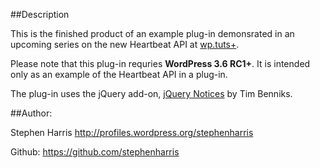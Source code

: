 ##Description

This is the finished product of an example plug-in demonsrated in an upcoming series on the new Heartbeat API at [wp.tuts+](http://wp.tutsplus.com/).

Please note that this plug-in requries **WordPress 3.6 RC1+**. It is intended only as an example of the Heartbeat API in a plug-in.

The plug-in uses the jQuery add-on, [jQuery Notices](https://code.google.com/p/jquery-notice/) by Tim Benniks.

##Author: 

Stephen Harris http://profiles.wordpress.org/stephenharris

Github: https://github.com/stephenharris
